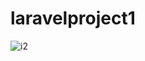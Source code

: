 # laravelproject1
![i2](https://user-images.githubusercontent.com/77139258/163975660-a8282d71-ffad-4faf-a5a0-63eb39a12414.JPG)
